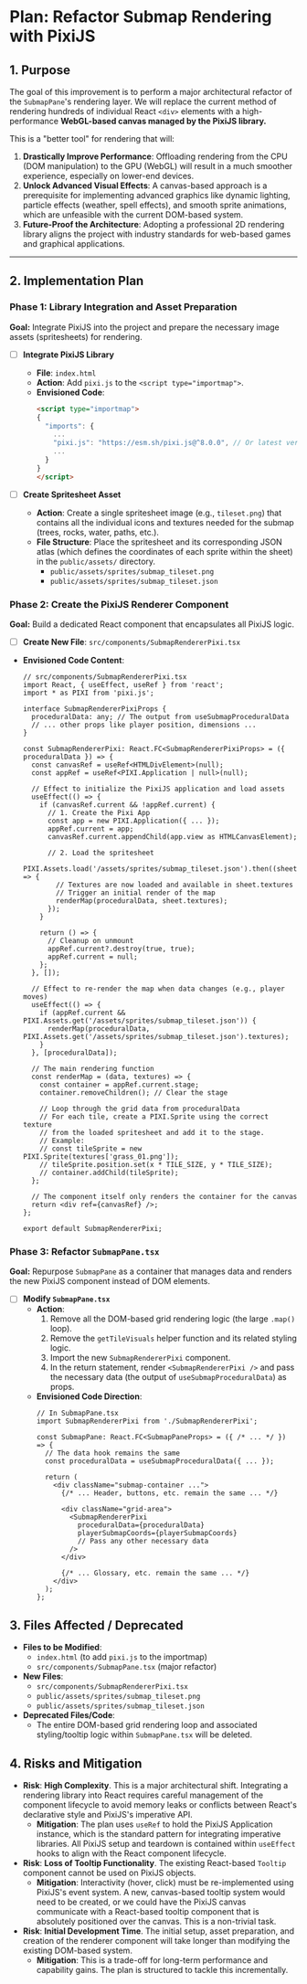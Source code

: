 
# Plan: Refactor Submap Rendering with PixiJS

## 1. Purpose

The goal of this improvement is to perform a major architectural refactor of the `SubmapPane`'s rendering layer. We will replace the current method of rendering hundreds of individual React `<div>` elements with a high-performance **WebGL-based canvas managed by the PixiJS library.**

This is a "better tool" for rendering that will:
1.  **Drastically Improve Performance**: Offloading rendering from the CPU (DOM manipulation) to the GPU (WebGL) will result in a much smoother experience, especially on lower-end devices.
2.  **Unlock Advanced Visual Effects**: A canvas-based approach is a prerequisite for implementing advanced graphics like dynamic lighting, particle effects (weather, spell effects), and smooth sprite animations, which are unfeasible with the current DOM-based system.
3.  **Future-Proof the Architecture**: Adopting a professional 2D rendering library aligns the project with industry standards for web-based games and graphical applications.

---

## 2. Implementation Plan

### Phase 1: Library Integration and Asset Preparation

**Goal:** Integrate PixiJS into the project and prepare the necessary image assets (spritesheets) for rendering.

-   [ ] **Integrate PixiJS Library**
    -   **File**: `index.html`
    -   **Action**: Add `pixi.js` to the `<script type="importmap">`.
    -   **Envisioned Code**:
        ```html
        <script type="importmap">
        {
          "imports": {
            ...
            "pixi.js": "https://esm.sh/pixi.js@^8.0.0", // Or latest version
            ...
          }
        }
        </script>
        ```

-   [ ] **Create Spritesheet Asset**
    -   **Action**: Create a single spritesheet image (e.g., `tileset.png`) that contains all the individual icons and textures needed for the submap (trees, rocks, water, paths, etc.).
    -   **File Structure**: Place the spritesheet and its corresponding JSON atlas (which defines the coordinates of each sprite within the sheet) in the `public/assets/` directory.
        -   `public/assets/sprites/submap_tileset.png`
        -   `public/assets/sprites/submap_tileset.json`

### Phase 2: Create the PixiJS Renderer Component

**Goal:** Build a dedicated React component that encapsulates all PixiJS logic.

-   [ ] **Create New File**: `src/components/SubmapRendererPixi.tsx`
-   **Envisioned Code Content**:
    ```tsx
    // src/components/SubmapRendererPixi.tsx
    import React, { useEffect, useRef } from 'react';
    import * as PIXI from 'pixi.js';
    
    interface SubmapRendererPixiProps {
      proceduralData: any; // The output from useSubmapProceduralData
      // ... other props like player position, dimensions ...
    }
    
    const SubmapRendererPixi: React.FC<SubmapRendererPixiProps> = ({ proceduralData }) => {
      const canvasRef = useRef<HTMLDivElement>(null);
      const appRef = useRef<PIXI.Application | null>(null);

      // Effect to initialize the PixiJS application and load assets
      useEffect(() => {
        if (canvasRef.current && !appRef.current) {
          // 1. Create the Pixi App
          const app = new PIXI.Application({ ... });
          appRef.current = app;
          canvasRef.current.appendChild(app.view as HTMLCanvasElement);

          // 2. Load the spritesheet
          PIXI.Assets.load('/assets/sprites/submap_tileset.json').then((sheet) => {
            // Textures are now loaded and available in sheet.textures
            // Trigger an initial render of the map
            renderMap(proceduralData, sheet.textures);
          });
        }
        
        return () => {
          // Cleanup on unmount
          appRef.current?.destroy(true, true);
          appRef.current = null;
        };
      }, []);

      // Effect to re-render the map when data changes (e.g., player moves)
      useEffect(() => {
        if (appRef.current && PIXI.Assets.get('/assets/sprites/submap_tileset.json')) {
          renderMap(proceduralData, PIXI.Assets.get('/assets/sprites/submap_tileset.json').textures);
        }
      }, [proceduralData]);

      // The main rendering function
      const renderMap = (data, textures) => {
        const container = appRef.current.stage;
        container.removeChildren(); // Clear the stage

        // Loop through the grid data from proceduralData
        // For each tile, create a PIXI.Sprite using the correct texture
        // from the loaded spritesheet and add it to the stage.
        // Example:
        // const tileSprite = new PIXI.Sprite(textures['grass_01.png']);
        // tileSprite.position.set(x * TILE_SIZE, y * TILE_SIZE);
        // container.addChild(tileSprite);
      };

      // The component itself only renders the container for the canvas
      return <div ref={canvasRef} />;
    };
    
    export default SubmapRendererPixi;
    ```

### Phase 3: Refactor `SubmapPane.tsx`

**Goal:** Repurpose `SubmapPane` as a container that manages data and renders the new PixiJS component instead of DOM elements.

-   [ ] **Modify `SubmapPane.tsx`**
    -   **Action**:
        1.  Remove all the DOM-based grid rendering logic (the large `.map()` loop).
        2.  Remove the `getTileVisuals` helper function and its related styling logic.
        3.  Import the new `SubmapRendererPixi` component.
        4.  In the return statement, render `<SubmapRendererPixi />` and pass the necessary data (the output of `useSubmapProceduralData`) as props.
    -   **Envisioned Code Direction**:
        ```tsx
        // In SubmapPane.tsx
        import SubmapRendererPixi from './SubmapRendererPixi';

        const SubmapPane: React.FC<SubmapPaneProps> = ({ /* ... */ }) => {
          // The data hook remains the same
          const proceduralData = useSubmapProceduralData({ ... });

          return (
            <div className="submap-container ...">
              {/* ... Header, buttons, etc. remain the same ... */}

              <div className="grid-area">
                <SubmapRendererPixi
                  proceduralData={proceduralData}
                  playerSubmapCoords={playerSubmapCoords}
                  // Pass any other necessary data
                />
              </div>

              {/* ... Glossary, etc. remain the same ... */}
            </div>
          );
        };
        ```

## 3. Files Affected / Deprecated

-   **Files to be Modified**:
    -   `index.html` (to add `pixi.js` to the importmap)
    -   `src/components/SubmapPane.tsx` (major refactor)
-   **New Files**:
    -   `src/components/SubmapRendererPixi.tsx`
    -   `public/assets/sprites/submap_tileset.png`
    -   `public/assets/sprites/submap_tileset.json`
-   **Deprecated Files/Code**:
    -   The entire DOM-based grid rendering loop and associated styling/tooltip logic within `SubmapPane.tsx` will be deleted.

## 4. Risks and Mitigation

-   **Risk**: **High Complexity**. This is a major architectural shift. Integrating a rendering library into React requires careful management of the component lifecycle to avoid memory leaks or conflicts between React's declarative style and PixiJS's imperative API.
    -   **Mitigation**: The plan uses `useRef` to hold the PixiJS Application instance, which is the standard pattern for integrating imperative libraries. All PixiJS setup and teardown is contained within `useEffect` hooks to align with the React component lifecycle.
-   **Risk**: **Loss of Tooltip Functionality**. The existing React-based `Tooltip` component cannot be used on PixiJS objects.
    -   **Mitigation**: Interactivity (hover, click) must be re-implemented using PixiJS's event system. A new, canvas-based tooltip system would need to be created, or we could have the PixiJS canvas communicate with a React-based tooltip component that is absolutely positioned over the canvas. This is a non-trivial task.
-   **Risk**: **Initial Development Time**. The initial setup, asset preparation, and creation of the renderer component will take longer than modifying the existing DOM-based system.
    -   **Mitigation**: This is a trade-off for long-term performance and capability gains. The plan is structured to tackle this incrementally.
